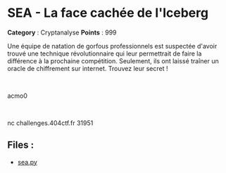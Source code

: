 # SEA - La face cachée de l'Iceberg

**Category** : Cryptanalyse
**Points** : 999

Une équipe de natation de gorfous professionnels est suspectée d'avoir trouvé une technique révolutionnaire qui leur permettrait de faire la différence à la prochaine compétition. Seulement, ils ont laissé traîner un oracle de chiffrement sur internet. Trouvez leur secret !

<p class="space">&nbsp;</p>

<div class="author">acmo0</div>

<p class="space">&nbsp;</p>

nc challenges.404ctf.fr 31951

## Files : 
 - [sea.py](./sea.py)


